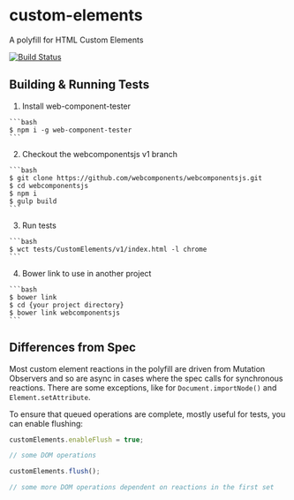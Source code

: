 # custom-elements
A polyfill for HTML Custom Elements

[![Build Status](https://travis-ci.org/webcomponents/custom-elements.svg?branch=master)](https://travis-ci.org/webcomponents/custom-elements)

## Building & Running Tests

  1. Install web-component-tester

    ```bash
    $ npm i -g web-component-tester
    ```

  2. Checkout the webcomponentsjs v1 branch

    ```bash
    $ git clone https://github.com/webcomponents/webcomponentsjs.git
    $ cd webcomponentsjs
    $ npm i
    $ gulp build
    ```

  3. Run tests

    ```bash
    $ wct tests/CustomElements/v1/index.html -l chrome
    ```

  4. Bower link to use in another project

    ```bash
    $ bower link
    $ cd {your project directory}
    $ bower link webcomponentsjs
    ```

## Differences from Spec

Most custom element reactions in the polyfill are driven from Mutation Observers
and so are async in cases where the spec calls for synchronous reactions. There
are some exceptions, like for `Document.importNode()` and `Element.setAttribute`.

To ensure that queued operations are complete, mostly useful for tests, you can
enable flushing:

```javascript
customElements.enableFlush = true;

// some DOM operations

customElements.flush();

// some more DOM operations dependent on reactions in the first set
```
